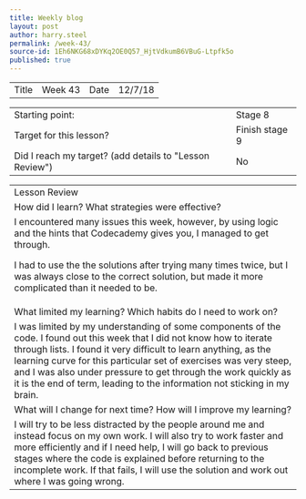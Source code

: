 ```yaml
---
title: Weekly blog
layout: post
author: harry.steel
permalink: /week-43/
source-id: 1Eh6NKG68xDYKq2OE0Q57_HjtVdkumB6VBuG-Ltpfk5o
published: true
---
```

<table>
  <tr>
    <td>Title</td>
    <td>Week 43</td>
    <td>Date</td>
    <td>12/7/18</td>
  </tr>
</table>


<table>
  <tr>
    <td>Starting point:</td>
    <td>Stage 8</td>
  </tr>
  <tr>
    <td>Target for this lesson?</td>
    <td>Finish stage 9</td>
  </tr>
  <tr>
    <td>Did I reach my target? 
(add details to "Lesson Review")</td>
    <td>No</td>
  </tr>
</table>


<table>
  <tr>
    <td>Lesson Review</td>
  </tr>
  <tr>
    <td>How did I learn? What strategies were effective? </td>
  </tr>
  <tr>
    <td>I encountered many issues this week, however, by using logic and the hints that Codecademy gives you, I managed to get through.

I had to use the the solutions after trying many times twice, but I was always close to the correct solution, but made it more complicated than it needed to be. 

</td>
  </tr>
  <tr>
    <td>What limited my learning? Which habits do I need to work on? </td>
  </tr>
  <tr>
    <td>I was limited by my understanding of some components of the code. I found out this week that I did not know how to iterate through lists. I found it very difficult to learn anything, as the learning curve for this particular set of exercises was very steep, and I was also under pressure to get through the work quickly as it is the end of term, leading to the information not sticking in my brain.
</td>
  </tr>
  <tr>
    <td>What will I change for next time? How will I improve my learning?</td>
  </tr>
  <tr>
    <td>I will try to be less distracted by the people around me and instead focus on my own work. I will also try to work faster and more efficiently and if I need help, I will go back to previous stages where the code is explained before returning to the incomplete work. If that fails, I will use the solution and work out where I was going wrong.</td>
  </tr>
</table>


